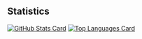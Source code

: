 ## Statistics

[![GitHub Stats Card](https://github-readme-stats.vercel.app/api?username=4513ECHO&show_icons=true&count_private=true&theme=onedark&hide_border=true)](https://github.com/anuraghazra/github-readme-stats)
[![Top Languages Card](https://github-readme-stats.vercel.app/api/top-langs/?username=4513ECHO&count_private=true&layout=compact&langs_count=8&theme=onedark&hide_border=true)](https://github.com/anuraghazra/github-readme-stats)

<!--
[![trophy](https://github-profile-trophy.vercel.app/?username=4513ECHO&no-frame=true&theme=onedark)](https://github.com/ryo-ma/github-profile-trophy)
 
[![GitHub Streak](http://github-readme-streak-stats.herokuapp.com?user=4513ECHO&hide_border=true&theme=onedark)](https://github.com/DenverCoder1/github-readme-streak-stats)
-->
